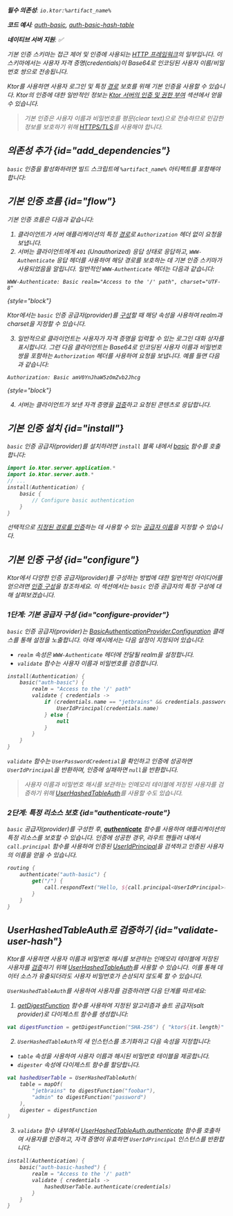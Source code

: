 [//]: # (title: Ktor 서버의 기본 인증)

<show-structure for="chapter" depth="2"/>

<var name="artifact_name" value="ktor-server-auth"/>

<tldr>
<p>
<b>필수 의존성</b>: <code>io.ktor:%artifact_name%</code>
</p>
<p>
<b>코드 예시</b>: <a href="https://github.com/ktorio/ktor-documentation/tree/%ktor_version%/codeSnippets/snippets/auth-basic">auth-basic</a>, <a href="https://github.com/ktorio/ktor-documentation/tree/%ktor_version%/codeSnippets/snippets/auth-basic-hash-table">auth-basic-hash-table</a>
</p>
<p>
    <b><Links href="/ktor/server-native" summary="Ktor는 Kotlin/Native를 지원하며 추가 런타임이나 가상 머신 없이 서버를 실행할 수 있게 해줍니다.">네이티브 서버</Links> 지원</b>: ✅
</p>
</tldr>

기본 인증 스키마는 접근 제어 및 인증에 사용되는 [HTTP 프레임워크](https://developer.mozilla.org/en-US/docs/Web/HTTP/Authentication)의 일부입니다. 이 스키마에서는 사용자 자격 증명(credentials)이 Base64로 인코딩된 사용자 이름/비밀번호 쌍으로 전송됩니다.

Ktor를 사용하면 사용자 로그인 및 특정 [경로](server-routing.md) 보호를 위해 기본 인증을 사용할 수 있습니다. Ktor의 인증에 대한 일반적인 정보는 [Ktor 서버의 인증 및 권한 부여](server-auth.md) 섹션에서 얻을 수 있습니다.

> 기본 인증은 사용자 이름과 비밀번호를 평문(clear text)으로 전송하므로 민감한 정보를 보호하기 위해 [HTTPS/TLS](server-ssl.md)를 사용해야 합니다.

## 의존성 추가 {id="add_dependencies"}
`basic` 인증을 활성화하려면 빌드 스크립트에 `%artifact_name%` 아티팩트를 포함해야 합니다:

<Tabs group="languages">
    <TabItem title="Gradle (Kotlin)" group-key="kotlin">
        <code-block lang="Kotlin" code="            implementation(&quot;io.ktor:%artifact_name%:$ktor_version&quot;)"/>
    </TabItem>
    <TabItem title="Gradle (Groovy)" group-key="groovy">
        <code-block lang="Groovy" code="            implementation &quot;io.ktor:%artifact_name%:$ktor_version&quot;"/>
    </TabItem>
    <TabItem title="Maven" group-key="maven">
        <code-block lang="XML" code="            &lt;dependency&gt;&#10;                &lt;groupId&gt;io.ktor&lt;/groupId&gt;&#10;                &lt;artifactId&gt;%artifact_name%-jvm&lt;/artifactId&gt;&#10;                &lt;version&gt;${ktor_version}&lt;/version&gt;&#10;            &lt;/dependency&gt;"/>
    </TabItem>
</Tabs>

## 기본 인증 흐름 {id="flow"}

기본 인증 흐름은 다음과 같습니다:

1.  클라이언트가 서버 애플리케이션의 특정 [경로](server-routing.md)로 `Authorization` 헤더 없이 요청을 보냅니다.
2.  서버는 클라이언트에게 `401` (Unauthorized) 응답 상태로 응답하고, `WWW-Authenticate` 응답 헤더를 사용하여 해당 경로를 보호하는 데 기본 인증 스키마가 사용되었음을 알립니다. 일반적인 `WWW-Authenticate` 헤더는 다음과 같습니다:
   
   ```
   WWW-Authenticate: Basic realm="Access to the '/' path", charset="UTF-8"
   ```
   {style="block"}
   
   Ktor에서는 `basic` 인증 공급자(provider)를 [구성](#configure-provider)할 때 해당 속성을 사용하여 realm과 charset을 지정할 수 있습니다.

3.  일반적으로 클라이언트는 사용자가 자격 증명을 입력할 수 있는 로그인 대화 상자를 표시합니다. 그런 다음 클라이언트는 Base64로 인코딩된 사용자 이름과 비밀번호 쌍을 포함하는 `Authorization` 헤더를 사용하여 요청을 보냅니다. 예를 들면 다음과 같습니다:
   
   ```
   Authorization: Basic amV0YnJhaW5zOmZvb2Jhcg
   ```
   {style="block"}

4.  서버는 클라이언트가 보낸 자격 증명을 [검증](#configure-provider)하고 요청된 콘텐츠로 응답합니다.

## 기본 인증 설치 {id="install"}
`basic` 인증 공급자(provider)를 설치하려면 `install` 블록 내에서 [basic](https://api.ktor.io/ktor-server-auth/io.ktor.server.auth/basic.html) 함수를 호출합니다:

```kotlin
import io.ktor.server.application.*
import io.ktor.server.auth.*
// ...
install(Authentication) {
    basic {
        // Configure basic authentication
    }
}
```

선택적으로 [지정된 경로를 인증](#authenticate-route)하는 데 사용할 수 있는 [공급자 이름](server-auth.md#provider-name)을 지정할 수 있습니다.

## 기본 인증 구성 {id="configure"}

Ktor에서 다양한 인증 공급자(provider)를 구성하는 방법에 대한 일반적인 아이디어를 얻으려면 [인증 구성](server-auth.md#configure)을 참조하세요. 이 섹션에서는 `basic` 인증 공급자의 특정 구성에 대해 살펴보겠습니다.

### 1단계: 기본 공급자 구성 {id="configure-provider"}

`basic` 인증 공급자(provider)는 [BasicAuthenticationProvider.Configuration](https://api.ktor.io/ktor-server-auth/io.ktor.server.auth/-basic-authentication-provider/-config/index.html) 클래스를 통해 설정을 노출합니다. 아래 예시에서는 다음 설정이 지정되어 있습니다:
*   `realm` 속성은 `WWW-Authenticate` 헤더에 전달될 realm을 설정합니다.
*   `validate` 함수는 사용자 이름과 비밀번호를 검증합니다.

```kotlin
install(Authentication) {
    basic("auth-basic") {
        realm = "Access to the '/' path"
        validate { credentials ->
            if (credentials.name == "jetbrains" && credentials.password == "foobar") {
                UserIdPrincipal(credentials.name)
            } else {
                null
            }
        }
    }
}
```
   
`validate` 함수는 `UserPasswordCredential`을 확인하고 인증에 성공하면 `UserIdPrincipal`을 반환하며, 인증에 실패하면 `null`을 반환합니다.
> 사용자 이름과 비밀번호 해시를 보관하는 인메모리 테이블에 저장된 사용자를 검증하기 위해 [UserHashedTableAuth](#validate-user-hash)를 사용할 수도 있습니다.

### 2단계: 특정 리소스 보호 {id="authenticate-route"}

`basic` 공급자(provider)를 구성한 후, **[authenticate](server-auth.md#authenticate-route)** 함수를 사용하여 애플리케이션의 특정 리소스를 보호할 수 있습니다. 인증에 성공한 경우, 라우트 핸들러 내에서 `call.principal` 함수를 사용하여 인증된 [UserIdPrincipal](https://api.ktor.io/ktor-server-auth/io.ktor.server.auth/-user-id-principal/index.html)을 검색하고 인증된 사용자의 이름을 얻을 수 있습니다.

```kotlin
routing {
    authenticate("auth-basic") {
        get("/") {
            call.respondText("Hello, ${call.principal<UserIdPrincipal>()?.name}!")
        }
    }
}
```

## UserHashedTableAuth로 검증하기 {id="validate-user-hash"}

Ktor를 사용하면 사용자 이름과 비밀번호 해시를 보관하는 인메모리 테이블에 저장된 사용자를 [검증](#configure-provider)하기 위해 [UserHashedTableAuth](#validate-user-hash)를 사용할 수 있습니다. 이를 통해 데이터 소스가 유출되더라도 사용자 비밀번호가 손상되지 않도록 할 수 있습니다.

`UserHashedTableAuth`를 사용하여 사용자를 검증하려면 다음 단계를 따르세요:

1.  [getDigestFunction](https://api.ktor.io/ktor-utils/io.ktor.util/get-digest-function.html) 함수를 사용하여 지정된 알고리즘과 솔트 공급자(salt provider)로 다이제스트 함수를 생성합니다:
   
   ```kotlin
   val digestFunction = getDigestFunction("SHA-256") { "ktor${it.length}" }
   ```

2.  `UserHashedTableAuth`의 새 인스턴스를 초기화하고 다음 속성을 지정합니다:
   *   `table` 속성을 사용하여 사용자 이름과 해시된 비밀번호 테이블을 제공합니다.
   *   `digester` 속성에 다이제스트 함수를 할당합니다.
   
   ```kotlin
   val hashedUserTable = UserHashedTableAuth(
       table = mapOf(
           "jetbrains" to digestFunction("foobar"),
           "admin" to digestFunction("password")
       ),
       digester = digestFunction
   )
   ```
   
3.  `validate` 함수 내부에서 [UserHashedTableAuth.authenticate](https://api.ktor.io/ktor-server-auth/io.ktor.server.auth/-user-hashed-table-auth/authenticate.html) 함수를 호출하여 사용자를 인증하고, 자격 증명이 유효하면 `UserIdPrincipal` 인스턴스를 반환합니다:

   ```kotlin
   install(Authentication) {
       basic("auth-basic-hashed") {
           realm = "Access to the '/' path"
           validate { credentials ->
               hashedUserTable.authenticate(credentials)
           }
       }
   }